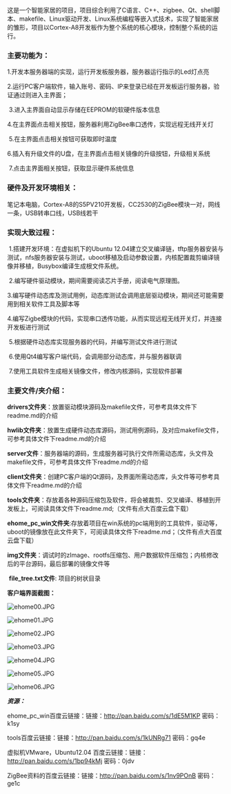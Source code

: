 这是一个智能家居的项目，项目综合利用了C语言、C++、zigbee、Qt、shell脚本、makefile、Linux驱动开发、Linux系统编程等嵌入式技术，实现了智能家居的雏形，项目以Cortex-A8开发板作为整个系统的核心模块，控制整个系统的运行。

### **主要功能为：**

​	1.开发本服务器端的实现，运行开发板服务器，服务器运行指示的Led灯点亮

​	2.运行PC客户端软件，输入账号、密码、IP来登录已经在开发板运行服务器，验证通过则进入主界面；

​	3.进入主界面自动显示存储在EEPROM的软硬件版本信息

​	4.在主界面点击相关按钮，服务器利用ZigBee串口透传，实现远程无线开关灯

​	5.在主界面点击相关按钮可获取即时温度

​	6.插入有升级文件的U盘，在主界面点击相关镜像的升级按钮，升级相关系统

​	7.点击主界面相关按钮，获取显示硬件系统信息

### **硬件及开发环境相关**：

​	笔记本电脑，Cortex-A8的S5PV210开发板，CC2530的ZigBee模块一对，网线一条，USB转串口线，USB线若干

### **实现大致过程：**

​	1.搭建开发环境：在虚拟机下的Ubuntu 12.04建立交叉编译链，tftp服务器安装与测试，nfs服务器安装与测试，uboot移植及启动参数设置，内核配置裁剪编译镜像并移植，Busybox编译生成根文件系统。

​	2.编写硬件驱动模块，期间需要阅读芯片手册，阅读电气原理图。

​	3.编写硬件动态库及测试用例，动态库测试会调用底层驱动模块，期间还可能需要用到相关软件工具及脚本等

​	4.编写Zigbe模块的代码，实现串口透传功能，从而实现远程无线开关灯，并连接开发板进行测试

​	5.根据硬件动态库实现服务器的代码，并编写测试文件进行测试

​	6.使用Qt4编写客户端代码，会调用部分动态库，并与服务器联调

​	7.使用工具软件生成相关镜像文件，修改内核源码，实现软件部署

### **主要文件/夹介绍**：

​	**drivers文件夹**：放置驱动模块源码及makefile文件，可参考具体文件下readme.md的介绍

​	**hwlib文件夹**：放置生成硬件动态库源码，测试用例源码，及对应makefile文件，可参考具体文件下readme.md的介绍

​	**server文件**：服务器端的源码，生成服务器可执行文件所需动态库，头文件及makefile文件，可参考具体文件下readme.md的介绍

​	**client文件夹**：创建PC客户端的Qt源码，及界面所需动态库，头文件等可参考具体文件下readme.md的介绍

​	**tools文件夹**：存放着各种源码压缩包及软件，将会被裁剪、交叉编译、移植到开发板上，可阅读具体文件下readme.md;（文件有点大百度云盘下载）

​	**ehome_pc_win文件夹**:存放着项目在win系统的pc端用到的工具软件，驱动等，uboot的镜像放在此文件夹下，可阅读具体文件下readme.md；（文件有点大百度云盘下载）

​	**img文件夹**：调试时的zImage、rootfs压缩包、用户数据软件压缩包；内核修改后的平台源码，最后部署的镜像文件等

​	**file_tree.txt文件**: 项目的树状目录

**客户端界面截图：**

![ehome00.JPG](https://github.com/jdyyoung/EHome/blob/master/ui_screenshot/ehome00.JPG?raw=true)

![ehome01.JPG](https://github.com/jdyyoung/EHome/blob/master/ui_screenshot/ehome01.JPG?raw=true)

![ehome02.JPG](https://github.com/jdyyoung/EHome/blob/master/ui_screenshot/ehome02.JPG?raw=true)

![ehome03.JPG](https://github.com/jdyyoung/EHome/blob/master/ui_screenshot/ehome03.JPG?raw=true)

![ehome04.JPG](https://github.com/jdyyoung/EHome/blob/master/ui_screenshot/ehome04.JPG?raw=true)

![ehome05.JPG](https://github.com/jdyyoung/EHome/blob/master/ui_screenshot/ehome05.JPG?raw=true)

![ehome06.JPG](https://github.com/jdyyoung/EHome/blob/master/ui_screenshot/ehome06.JPG?raw=true)



***资源：***

ehome_pc_win百度云链接：链接：http://pan.baidu.com/s/1dE5M1KP 密码：k1sy

tools百度云链接：链接：http://pan.baidu.com/s/1kUNRg71 密码：gq4e

虚拟机VMware，Ubuntu12.04 百度云链接：链接：http://pan.baidu.com/s/1bp94kMj 密码：0jdv

ZigBee资料的百度云链接：链接：http://pan.baidu.com/s/1nv9POnB 密码：ge1c





